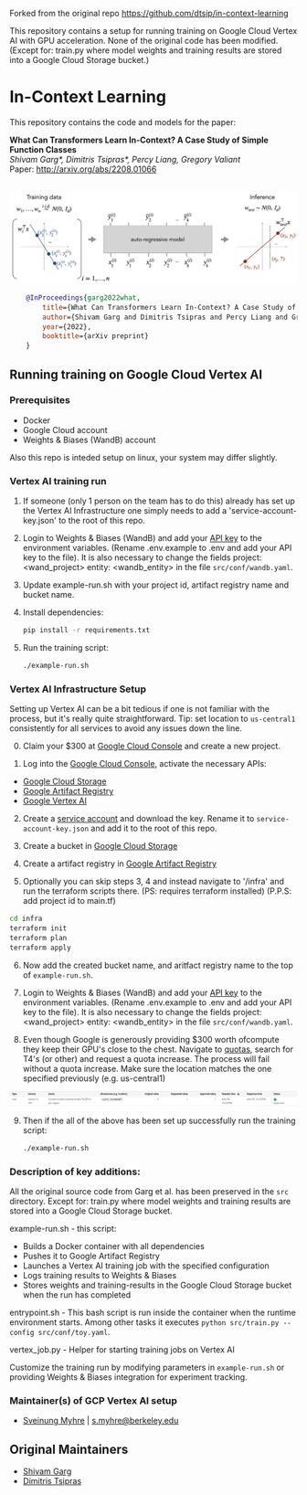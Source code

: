Forked from the original repo https://github.com/dtsip/in-context-learning

This repository contains a setup for running training on Google Cloud Vertex AI with GPU acceleration. None of the original code has been modified. (Except for: train.py where model weights and training results are stored into a Google Cloud Storage bucket.)

# In-Context Learning

This repository contains the code and models for the paper:

**What Can Transformers Learn In-Context? A Case Study of Simple Function Classes** <br>
*Shivam Garg\*, Dimitris Tsipras\*, Percy Liang, Gregory Valiant* <br>
Paper: http://arxiv.org/abs/2208.01066 <br><br>

![](docs/setting.jpg)

```bibtex
    @InProceedings{garg2022what,
        title={What Can Transformers Learn In-Context? A Case Study of Simple Function Classes},
        author={Shivam Garg and Dimitris Tsipras and Percy Liang and Gregory Valiant},
        year={2022},
        booktitle={arXiv preprint}
    }
```

## Running training on Google Cloud Vertex AI

### Prerequisites

- Docker
- Google Cloud account
- Weights & Biases (WandB) account

Also this repo is inteded setup on linux, your system may differ slightly.

### Vertex AI training run

1. If someone (only 1 person on the team has to do this) already has set up the Vertex AI Infrastructure one simply needs to add a 'service-account-key.json' to the root of this repo.

2. Login to Weights & Biases (WandB) and add your [API key](https://wandb.ai/settings#api) to the environment variables. (Rename .env.example to .env and add your API key to the file). It is also necessary to change the fields project: <wand_project>  entity: <wandb_entity> in the file `src/conf/wandb.yaml`.

3. Update example-run.sh with your project id, artifact registry name and bucket name.

4. Install dependencies:

   ```bash
   pip install -r requirements.txt
   ```

5. Run the training script:

   ```bash
   ./example-run.sh
   ```

### Vertex AI Infrastructure Setup

Setting up Vertex AI can be a bit tedious if one is not familiar with the process, but it's really quite straightforward. Tip: set location to `us-central1` consistently for all services to avoid any issues down the line.

0. Claim your $300 at [Google Cloud Console](https://console.cloud.google.com/) and create a new project.

1. Log into the [Google Cloud Console](https://console.cloud.google.com/), activate the necessary APIs:
- [Google Cloud Storage](https://console.cloud.google.com/storage/overview)
- [Google Artifact Registry](https://console.cloud.google.com/artifacts)
- [Google Vertex AI](https://console.cloud.google.com/vertex-ai)

2. Create a [service account](https://console.cloud.google.com/iam-admin/serviceaccounts) and download the key. Rename it to `service-account-key.json` and add it to the root of this repo.

3. Create a bucket in [Google Cloud Storage](https://console.cloud.google.com/storage/overview)

4. Create a artifact registry in [Google Artifact Registry](https://console.cloud.google.com/artifacts)

5. Optionally you can skip steps 3, 4 and instead navigate to '/infra' and run the terraform scripts there. (PS: requires terraform installed) (P.P.S: add project id to main.tf)

```bash
cd infra
terraform init
terraform plan
terraform apply
```

6. Now add the created bucket name, and aritfact registry name to the top of `example-run.sh`.

7. Login to Weights & Biases (WandB) and add your [API key](https://wandb.ai/settings#api) to the environment variables. (Rename .env.example to .env and add your API key to the file). It is also necessary to change the fields project: <wand_project>  entity: <wandb_entity> in the file `src/conf/wandb.yaml`.

8. Even though Google is generously providing $300 worth ofcompute they keep their GPU's close to the chest. Navigate to [quotas](https://console.cloud.google.com/iam-admin/quotas), search for T4's (or other) and request a quota increase. The process will fail without a quota increase. Make sure the location matches the one specified previously (e.g. us-central1)

![Quota Screenshot](docs/quota.png)

9. Then if the all of the above has been set up successfully run the training script:

   ```bash
   ./example-run.sh
   ```

### Description of key additions:

All the original source code from Garg et al. has been preserved in the `src` directory. Except for: train.py where model weights and training results are stored into a Google Cloud Storage bucket.


example-run.sh - this script:
   - Builds a Docker container with all dependencies
   - Pushes it to Google Artifact Registry
   - Launches a Vertex AI training job with the specified configuration
   - Logs training results to Weights & Biases
   - Stores weights and training-results in the Google Cloud Storage bucket when the run has completed

entrypoint.sh - This bash script is run inside the container when the runtime environment starts. Among other tasks it executes `python src/train.py --config src/conf/toy.yaml`.

vertex_job.py - Helper for starting training jobs on Vertex AI

Customize the training run by modifying parameters in `example-run.sh` or providing Weights & Biases integration for experiment tracking.



### Maintainer(s) of GCP Vertex AI setup
* [Sveinung Myhre](https://github.com/svemyh) | <s.myhre@berkeley.edu>

## Original Maintainers
* [Shivam Garg](https://cs.stanford.edu/~shivamg/)
* [Dimitris Tsipras](https://dtsipras.com/)